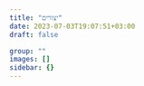 ```yaml
---
title: "יצורים"
date: 2023-07-03T19:07:51+03:00
draft: false

group: ""
images: []
sidebar: {}
---
```


